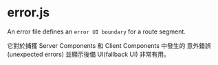 # error.js

An error file defines an `error UI boundary` for a route segment.

它對於捕獲 Server Components 和 Client Components 中發生的 意外錯誤(unexpected errors) 並顯示後備 UI(fallback UI) 非常有用。
